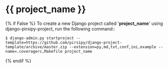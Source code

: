 {{ project_name }}
==================

{% if False %}
To create a new Django project called '**project_name**' using
django-pirsipy-project, run the following command::

    $ django-admin.py startproject --template=https://github.com/pirsipy/django-project-template/archive/master.zip --extension=py,md,txt,conf,ini,example --name=.coveragerc,Makefile project_name
{% endif %}

